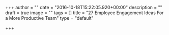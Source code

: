 +++
author = ""
date = "2016-10-18T15:22:05.920+00:00"
description = ""
draft = true
image = ""
tags = []
title = "27 Employee Engagement Ideas For a More Productive Team"
type = "default"

+++
